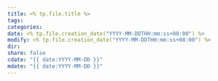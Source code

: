 ```yaml
---
title: <% tp.file.title %>
tags: 
categories: 
date: <% tp.file.creation_date("YYYY-MM-DDTHH:mm:ss+08:00") %>
modify: <% tp.file.creation_date("YYYY-MM-DDTHH:mm:ss+08:00") %>
dir: 
share: false
cdate: "{{ date:YYYY-MM-DD }}"
mdate: "{{ date:YYYY-MM-DD }}"
---
```

